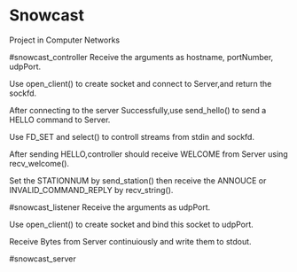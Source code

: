 # Snowcast
Project in Computer Networks

#snowcast_controller
Receive the arguments as hostname, portNumber, udpPort.

Use open_client() to create socket and connect to Server,and return the sockfd.

After connecting to the server Successfully,use send_hello() to send a HELLO command to Server.

Use FD_SET and select() to controll streams from stdin and sockfd.

After sending HELLO,controller should receive WELCOME from Server using recv_welcome().

Set the STATIONNUM by send_station() then receive the ANNOUCE or INVALID_COMMAND_REPLY by recv_string().


#snowcast_listener
Receive the arguments as udpPort.

Use open_client() to create socket and bind this socket to udpPort.

Receive Bytes from Server continuiously and write them to stdout.

#snowcast_server
